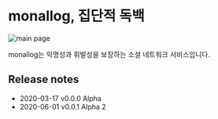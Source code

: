 monallog, 집단적 독백
==

![main page](/images/monallog-main-page.png)  

monallog는 익명성과 휘발성을 보장하는 소셜 네트워크 서비스입니다.

## Release notes
 * 2020-03-17 v0.0.0 Alpha
 * 2020-06-01 v0.0.1 Alpha 2